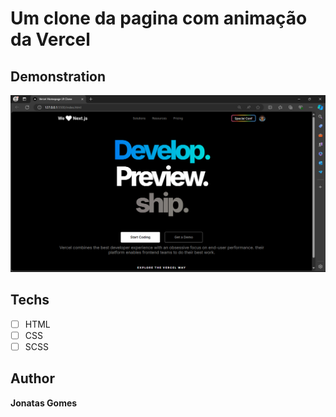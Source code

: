# Um clone da pagina com animação da Vercel

## Demonstration

<img src="./img/Vercel.png" alt="Vercel">

## Techs
* [ ] HTML
* [ ] CSS
* [ ] SCSS

## Author

**Jonatas Gomes**